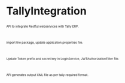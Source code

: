 # TallyIntegration<br/>
<p style="font-size:8px">API to integrate Restful webservices with Tally ERP.</p><br/>
<p style="font-size:8px">Import the package, update application.properties file.</p><br/>
<p style="font-size:8px">Update Token prefix and secret key in LoginService, JWTAuthorizationFilter file.</p><br/>
<p style="font-size:8px">API generates output XML file as per tally required format.</p>
